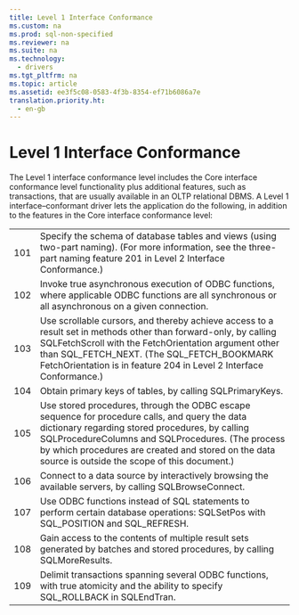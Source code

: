 ```yaml
---
title: Level 1 Interface Conformance
ms.custom: na
ms.prod: sql-non-specified
ms.reviewer: na
ms.suite: na
ms.technology: 
  - drivers
ms.tgt_pltfrm: na
ms.topic: article
ms.assetid: ee3f5c08-0583-4f3b-8354-ef71b6086a7e
translation.priority.ht: 
  - en-gb
---
```

# Level 1 Interface Conformance
<?xml version="1.0" encoding="utf-8"?>
<developerConceptualDocument xmlns="http://ddue.schemas.microsoft.com/authoring/2003/5" xmlns:xlink="http://www.w3.org/1999/xlink" xmlns:xsi="http://www.w3.org/2001/XMLSchema-instance" xsi:schemaLocation="http://ddue.schemas.microsoft.com/authoring/2003/5 http://dduestorage.blob.core.windows.net/ddueschema/developer.xsd">
  <introduction>
    <para>The Level 1 interface conformance level includes the Core interface conformance level functionality plus additional features, such as transactions, that are usually available in an OLTP relational DBMS. A Level 1 interface–conformant driver lets the application do the following, in addition to the features in the Core interface conformance level:</para>
    <table xmlns:caps="http://schemas.microsoft.com/build/caps/2013/11">
      <tbody>
        <tr>
          <TD>
            <para>101</para>
          </TD>
          <TD>
            <para>Specify the schema of database tables and views (using two-part naming). (For more information, see the three-part naming feature 201 in <legacyLink xlink:href="2dc87840-f2fe-43dd-9d7b-bd95523081d9">Level 2 Interface Conformance</legacyLink>.)</para>
          </TD>
        </tr>
        <tr>
          <TD>
            <para>102</para>
          </TD>
          <TD>
            <para>Invoke true asynchronous execution of ODBC functions, where applicable ODBC functions are all synchronous or all asynchronous on a given connection.</para>
          </TD>
        </tr>
        <tr>
          <TD>
            <para>103</para>
          </TD>
          <TD>
            <para>Use scrollable cursors, and thereby achieve access to a result set in methods other than forward-only, by calling <legacyBold>SQLFetchScroll</legacyBold> with the <legacyItalic>FetchOrientation</legacyItalic> argument other than SQL_FETCH_NEXT. (The SQL_FETCH_BOOKMARK <legacyItalic>FetchOrientation</legacyItalic> is in feature 204 in <legacyLink xlink:href="2dc87840-f2fe-43dd-9d7b-bd95523081d9">Level 2 Interface Conformance</legacyLink>.)</para>
          </TD>
        </tr>
        <tr>
          <TD>
            <para>104</para>
          </TD>
          <TD>
            <para>Obtain primary keys of tables, by calling <legacyBold>SQLPrimaryKeys</legacyBold>.</para>
          </TD>
        </tr>
        <tr>
          <TD>
            <para>105</para>
          </TD>
          <TD>
            <para>Use stored procedures, through the ODBC escape sequence for procedure calls, and query the data dictionary regarding stored procedures, by calling <legacyBold>SQLProcedureColumns</legacyBold> and <legacyBold>SQLProcedures</legacyBold>. (The process by which procedures are created and stored on the data source is outside the scope of this document.)</para>
          </TD>
        </tr>
        <tr>
          <TD>
            <para>106</para>
          </TD>
          <TD>
            <para>Connect to a data source by interactively browsing the available servers, by calling <legacyBold>SQLBrowseConnect</legacyBold>.</para>
          </TD>
        </tr>
        <tr>
          <TD>
            <para>107</para>
          </TD>
          <TD>
            <para>Use ODBC functions instead of SQL statements to perform certain database operations: <legacyBold>SQLSetPos</legacyBold> with SQL_POSITION and SQL_REFRESH.</para>
          </TD>
        </tr>
        <tr>
          <TD>
            <para>108</para>
          </TD>
          <TD>
            <para>Gain access to the contents of multiple result sets generated by batches and stored procedures, by calling <legacyBold>SQLMoreResults</legacyBold>.</para>
          </TD>
        </tr>
        <tr>
          <TD>
            <para>109</para>
          </TD>
          <TD>
            <para>Delimit transactions spanning several ODBC functions, with true atomicity and the ability to specify SQL_ROLLBACK in <legacyBold>SQLEndTran</legacyBold>.</para>
          </TD>
        </tr>
      </tbody>
    </table>
  </introduction>
  <relatedTopics />
</developerConceptualDocument>